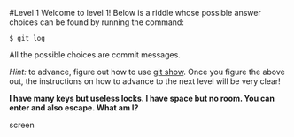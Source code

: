 #Level 1
Welcome to level 1!  Below is a riddle whose possible answer choices can be found by running the command:

```$ git log```

All the possible choices are commit messages.

*Hint:* to advance, figure out how to use [git show](http://git-scm.com/docs/git-show).
Once you figure the above out, the instructions on how to advance to the next level will be very clear!

**I have many keys but useless locks. I have space but no room. You can enter and also escape. What am I?**

screen
